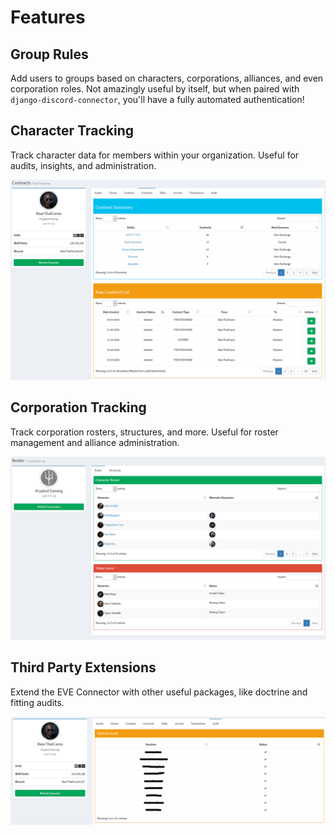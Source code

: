 # Features
## Group Rules 
Add users to groups based on characters, corporations, alliances, and even corporation roles. Not amazingly useful by itself, but when paired with `django-discord-connector`, you'll have a fully automated authentication!

## Character Tracking
Track character data for members within your organization. Useful for audits, insights, and administration.

![Image](./img/contracts.png)

## Corporation Tracking
Track corporation rosters, structures, and more. Useful for roster management and alliance administration. 

![Image](./img/corporation.png)

## Third Party Extensions

Extend the EVE Connector with other useful packages, like doctrine and fitting audits.

![Image](./img/audit.png)